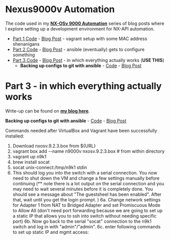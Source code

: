 # Nexus9000v Automation

The code used in my **[NX-OSv 9000 Automation](https://www.trueneutral.eu/tag/labs.html)** series of blog posts where I explore setting up a development environment for NX-API automation.

- [Part 1 Code](https://github.com/cmsirbu/nx9kv/blob/master/1/) - [Blog Post](https://www.trueneutral.eu/2017/nxosv-1.html) - vagrant setup with some MAC address shenanigans
- [Part 2 Code](https://github.com/cmsirbu/nx9kv/blob/master/2/) - [Blog Post](https://www.trueneutral.eu/2017/nxosv-2.html) - ansible (eventually) gets to configure something
- [Part 3 Code](https://github.com/cmsirbu/nx9kv/blob/master/3/) - [Blog Post](https://www.trueneutral.eu/2018/nxosv-3.html) - in which everything actually works (**USE THIS**)
  - **Backing up configs to git with ansible** - [Code](https://github.com/cmsirbu/nx9kv/tree/master/3/config_backup/) - [Blog Post](https://www.trueneutral.eu/2019/ansible-cfg-git.html)

# Part 3 - in which everything actually works

Write-up can be found on **[my blog here](https://www.trueneutral.eu/2018/nxosv-3.html)**.

**Backing up configs to git with ansible** - [Code](https://github.com/cmsirbu/nx9kv/tree/master/3/config_backup/) - [Blog Post](https://www.trueneutral.eu/2019/ansible-cfg-git.html)

Commands needed after VirtualBox and Vagrant have been successfully installed:

1. Download nxosv.9.2.3.box from \${URL}
2. vagrant box add --name n9000v nxosv.9.2.3.box # from within directory
3. vagrant up n9k1
4. brew install socat
5. socat unix-connect:/tmp/n9k1 stdin
6. This should log you into the switch with a serial connection. You now need to shut down the VM and change a few settings manually before continuing (\*\* note there is a lot output on the serial connection and you may need to wait several minutes before it is completely done. You should see a message about "The guestsheel has been enabled". After that, wait until you get the login prompt. )
   6a. Change network settings for Adapter 1 from NAT to Bridged Adapter and set Promiscuous Mode to Allow All (don't need port forwarding because we are going to set up a static IP that allows you to ssh into switch without needing specific port)
   6b. Now go back to the serial "socat" connection to the n9k1 switch and log in with "admin"/"admin".
   6c. enter following commands to set up static IP and mgmt access:
